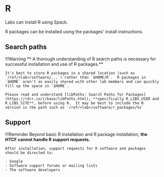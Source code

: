 # R

Labs can install R using Spack. 

R packages can be installed using the packages' install instructions.

## Search paths

!!!Warning
    ** A thorough understanding of R search paths is necessary for successful installation and use of R packages.**

    It's best to store R packages in a shared location (such as `/ref/<lab>/software/...`) rather than `$HOME/R`.  R packages in `$HOME` aren't as easily shared with other lab members and can quickly fill up the space in `$HOME`.

    Please read and understand [libPaths: Search Paths for Packages](https://rdrr.io/r/base/libPaths.html), **specifically R_LIBS_USER and R_LIBS_SITE**, before using R.  It may be best to include the R version in the path such as `/ref/<lab>/software/r_packages/%v`

## Support

!!!Reminder
    Beyond basic R installation and R package installation, **the HTCF cannot handle R support requests.**

    After installation, support requests for R software and packages should be directed to:

    - Google
    - Software support forums or mailing lists
    - The software developers
    
